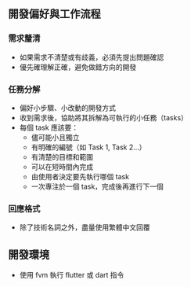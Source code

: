 ## 開發偏好與工作流程

### 需求釐清
- 如果需求不清楚或有歧義，必須先提出問題確認
- 優先確理解正確，避免做錯方向的開發

### 任務分解
- 偏好小步驟、小改動的開發方式
- 收到需求後，協助將其拆解為可執行的小任務（tasks）
- 每個 task 應該要：
  - 儘可能小且獨立
  - 有明確的編號（如 Task 1, Task 2...）
  - 有清楚的目標和範圍
  - 可以在短時間內完成
  - 由使用者決定要先執行哪個 task
  - 一次專注於一個 task，完成後再進行下一個

### 回應格式
- 除了技術名詞之外，盡量使用繁體中文回覆

## 開發環境

- 使用 fvm 執行 flutter 或 dart 指令